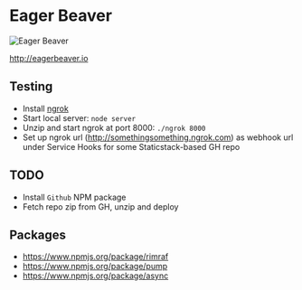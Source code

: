 Eager Beaver
============

![Eager Beaver](https://dl.dropboxusercontent.com/u/41921564/eagerbeaver.png)

http://eagerbeaver.io

Testing
-------

 - Install [ngrok](https://ngrok.com/download)
 - Start local server: `node server`
 - Unzip and start ngrok at port 8000: `./ngrok 8000`
 - Set up ngrok url (http://somethingsomething.ngrok.com) as webhook url under Service Hooks for some Staticstack-based GH repo

TODO
----

 - Install `Github` NPM package
 - Fetch repo zip from GH, unzip and deploy

Packages
--------

- https://www.npmjs.org/package/rimraf
- https://www.npmjs.org/package/pump
- https://www.npmjs.org/package/async
